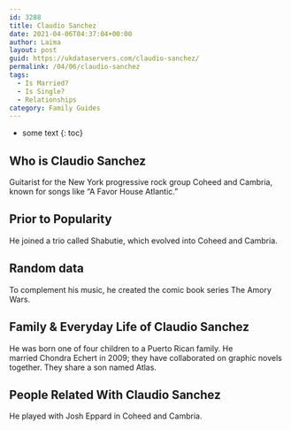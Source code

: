 ```yaml
---
id: 3288
title: Claudio Sanchez
date: 2021-04-06T04:37:04+00:00
author: Laima
layout: post
guid: https://ukdataservers.com/claudio-sanchez/
permalink: /04/06/claudio-sanchez
tags:
  - Is Married?
  - Is Single?
  - Relationships
category: Family Guides
---
```


* some text
{: toc}


## Who is Claudio Sanchez
                  
                  
                  
Guitarist for the New York progressive rock group Coheed and Cambria, known for songs like &#8220;A Favor House Atlantic.&#8221;
                  
              
            
              
            
                
                
                
## Prior to Popularity
                  
                  
                  
He joined a trio called Shabutie, which evolved into Coheed and Cambria.
                  
              
            
              
            
                
                
                
## Random data
                  
                  
                  
To complement his music, he created the comic book series The Amory Wars.
                  
              
            
              
            
                
                
                
## Family & Everyday Life of Claudio Sanchez
                  
                  
                  
He was born one of four children to a Puerto Rican family. He married Chondra Echert in 2009; they have collaborated on graphic novels together. They share a son named Atlas.
                  
              
            
              
            
                
                
                
## People Related With Claudio Sanchez
                  
                  
                  
He played with Josh Eppard in Coheed and Cambria.
                  
              
            
              
            
                
              
            
              
              
            
            
              
            
          
          
          